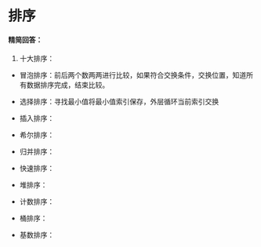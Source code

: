 # 排序

#### 精简回答：

1. 十大排序：

-  冒泡排序：前后两个数两两进行比较，如果符合交换条件，交换位置，知道所有数据排序完成，结束比较。

-  选择排序：寻找最小值将最小值索引保存，外层循环当前索引交换

-  插入排序：

-  希尔排序：

-  归并排序：

-  快速排序：

-  堆排序：

-  计数排序：

-  桶排序：

-  基数排序：
